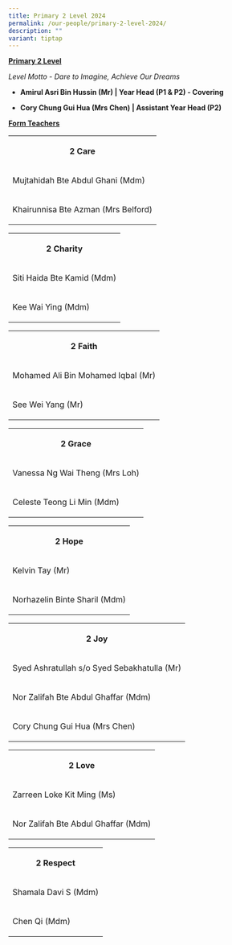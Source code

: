 ```yaml
---
title: Primary 2 Level 2024
permalink: /our-people/primary-2-level-2024/
description: ""
variant: tiptap
---
```

<p><strong><u>Primary 2 Level</u></strong>
</p>
<p><em>Level Motto - Dare to Imagine, Achieve Our Dreams</em>
</p>
<p></p>
<ul data-tight="true" class="tight">
<li>
<p><strong>Amirul Asri Bin Hussin (Mr) | Year Head (P1 &amp; P2) - Covering</strong>
</p>
</li>
<li>
<p><strong>Cory Chung Gui Hua (Mrs Chen) | Assistant Year Head (P2)</strong>
</p>
</li>
</ul>
<p></p>
<p><strong><u>Form Teachers</u></strong>
</p>
<table>
<tbody>
<tr>
<th rowspan="1" colspan="1">
<p>2 Care</p>
</th>
</tr>
<tr>
<td rowspan="1" colspan="1">
<p>Mujtahidah Bte Abdul Ghani (Mdm)</p>
</td>
</tr>
<tr>
<td rowspan="1" colspan="1">
<p>Khairunnisa Bte Azman (Mrs Belford)</p>
</td>
</tr>
</tbody>
</table>
<p></p>
<table>
<tbody>
<tr>
<th rowspan="1" colspan="1">
<p>2 Charity</p>
</th>
</tr>
<tr>
<td rowspan="1" colspan="1">
<p>Siti Haida Bte Kamid (Mdm)</p>
</td>
</tr>
<tr>
<td rowspan="1" colspan="1">
<p>Kee Wai Ying (Mdm)</p>
</td>
</tr>
</tbody>
</table>
<p></p>
<table>
<tbody>
<tr>
<th rowspan="1" colspan="1">
<p>2 Faith</p>
</th>
</tr>
<tr>
<td rowspan="1" colspan="1">
<p>Mohamed Ali Bin Mohamed Iqbal (Mr)</p>
</td>
</tr>
<tr>
<td rowspan="1" colspan="1">
<p>See Wei Yang (Mr)</p>
</td>
</tr>
</tbody>
</table>
<p></p>
<table>
<tbody>
<tr>
<th rowspan="1" colspan="1">
<p>2 Grace</p>
</th>
</tr>
<tr>
<td rowspan="1" colspan="1">
<p>Vanessa Ng Wai Theng (Mrs Loh)</p>
</td>
</tr>
<tr>
<td rowspan="1" colspan="1">
<p>Celeste Teong Li Min (Mdm)</p>
</td>
</tr>
</tbody>
</table>
<p></p>
<table>
<tbody>
<tr>
<th rowspan="1" colspan="1">
<p>2 Hope</p>
</th>
</tr>
<tr>
<td rowspan="1" colspan="1">
<p>Kelvin Tay (Mr)</p>
</td>
</tr>
<tr>
<td rowspan="1" colspan="1">
<p>Norhazelin Binte Sharil (Mdm)</p>
</td>
</tr>
</tbody>
</table>
<p></p>
<table>
<tbody>
<tr>
<th rowspan="1" colspan="1">
<p>2 Joy</p>
</th>
</tr>
<tr>
<td rowspan="1" colspan="1">
<p>Syed Ashratullah s/o Syed Sebakhatulla (Mr)</p>
</td>
</tr>
<tr>
<td rowspan="1" colspan="1">
<p>Nor Zalifah Bte Abdul Ghaffar (Mdm)</p>
</td>
</tr>
<tr>
<td rowspan="1" colspan="1">
<p>Cory Chung Gui Hua (Mrs Chen)</p>
</td>
</tr>
</tbody>
</table>
<p></p>
<table>
<tbody>
<tr>
<th rowspan="1" colspan="1">
<p>2 Love</p>
</th>
</tr>
<tr>
<td rowspan="1" colspan="1">
<p>Zarreen Loke Kit Ming (Ms)</p>
</td>
</tr>
<tr>
<td rowspan="1" colspan="1">
<p>Nor Zalifah Bte Abdul Ghaffar (Mdm)</p>
</td>
</tr>
</tbody>
</table>
<p></p>
<table>
<tbody>
<tr>
<th rowspan="1" colspan="1">
<p>2 Respect</p>
</th>
</tr>
<tr>
<td rowspan="1" colspan="1">
<p>Shamala Davi S (Mdm)</p>
</td>
</tr>
<tr>
<td rowspan="1" colspan="1">
<p>Chen Qi (Mdm)</p>
</td>
</tr>
</tbody>
</table>
<p></p>
<p></p>